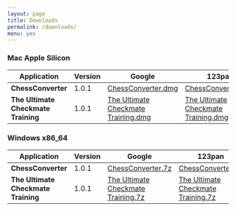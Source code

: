 ```yaml
---
layout: page
title: Downloads
permalink: /downloads/
menu: yes
---
```


### Mac Apple Silicon

| Application | Version | Google | 123pan |
| ----------- | ------- | ------ | ----- |
| **ChessConverter** | 1.0.1 | [ChessConverter.dmg](https://drive.google.com/file/d/1Ac0NwOgn094I-ljmC9xsXb29FqfanJDF/view?usp=drive_link) | [ChessConverter.dmg](https://www.123pan.com/s/vIAqVv-OfbvH.html) |
| **The Ultimate Checkmate Training** | 1.0.1 | [The Ultimate Checkmate Training.dmg](https://drive.google.com/file/d/1KB5oDwi7BLrUBq3otZTxwDWxwtQ8B--H/view?usp=drive_link) | [The Ultimate Checkmate Training.dmg](https://www.123pan.com/s/vIAqVv-rfbvH.html) |

### Windows x86_64

| Application | Version | Google | 123pan |
| ----------- | ------- | ------ | ----- |
| **ChessConverter** | 1.0.1 | [ChessConverter.7z](https://drive.google.com/file/d/1D9n1p9hO8v9C0pp3x4Pl1CMm3yj3NHj9/view?usp=drive_link) | [ChessConverter.7z](https://www.123pan.com/s/vIAqVv-RfbvH.html) |
| **The Ultimate Checkmate Training** | 1.0.1 | [The Ultimate Checkmate Training.7z](https://drive.google.com/file/d/1lpuc54JXBx9Sps1rd-4QPOgqkOPQ0C00/view?usp=drive_link) | [The Ultimate Checkmate Training.7z](https://www.123pan.com/s/vIAqVv-DfbvH.html) |

